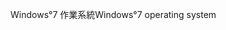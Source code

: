 <span data-ttu-id="9fe36-101">Windows°7 作業系統</span><span class="sxs-lookup"><span data-stu-id="9fe36-101">Windows°7 operating system</span></span>